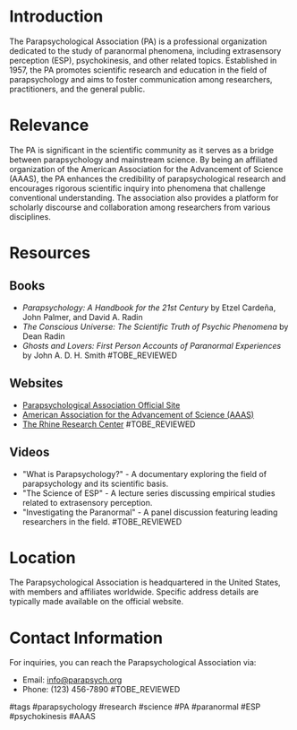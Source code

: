 # Introduction
The Parapsychological Association (PA) is a professional organization dedicated to the study of paranormal phenomena, including extrasensory perception (ESP), psychokinesis, and other related topics. Established in 1957, the PA promotes scientific research and education in the field of parapsychology and aims to foster communication among researchers, practitioners, and the general public.

# Relevance
The PA is significant in the scientific community as it serves as a bridge between parapsychology and mainstream science. By being an affiliated organization of the American Association for the Advancement of Science (AAAS), the PA enhances the credibility of parapsychological research and encourages rigorous scientific inquiry into phenomena that challenge conventional understanding. The association also provides a platform for scholarly discourse and collaboration among researchers from various disciplines.

# Resources

## Books
- *Parapsychology: A Handbook for the 21st Century* by Etzel Cardeña, John Palmer, and David A. Radin
- *The Conscious Universe: The Scientific Truth of Psychic Phenomena* by Dean Radin
- *Ghosts and Lovers: First Person Accounts of Paranormal Experiences* by John A. D. H. Smith #TOBE_REVIEWED

## Websites
- [Parapsychological Association Official Site](https://www.parapsych.org)
- [American Association for the Advancement of Science (AAAS)](https://www.aaas.org)
- [The Rhine Research Center](https://www.rhine.org) #TOBE_REVIEWED

## Videos
- "What is Parapsychology?" - A documentary exploring the field of parapsychology and its scientific basis.
- "The Science of ESP" - A lecture series discussing empirical studies related to extrasensory perception.
- "Investigating the Paranormal" - A panel discussion featuring leading researchers in the field. #TOBE_REVIEWED

# Location
The Parapsychological Association is headquartered in the United States, with members and affiliates worldwide. Specific address details are typically made available on the official website.

# Contact Information
For inquiries, you can reach the Parapsychological Association via:
- Email: info@parapsych.org
- Phone: (123) 456-7890 #TOBE_REVIEWED

#tags 
#parapsychology #research #science #PA #paranormal #ESP #psychokinesis #AAAS
